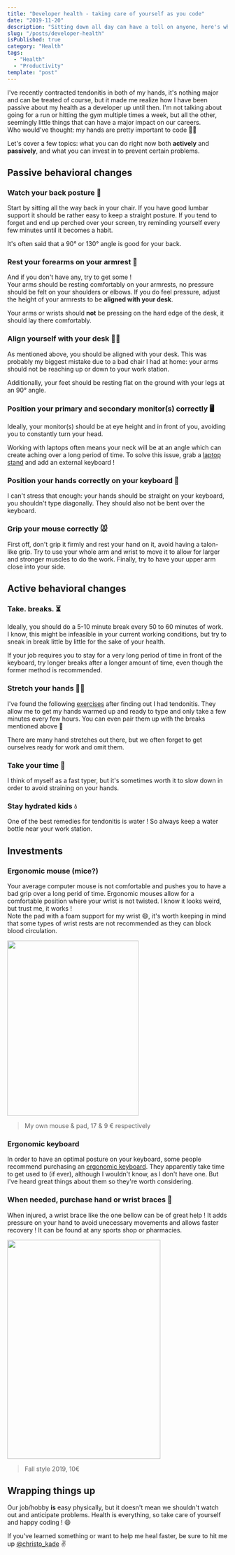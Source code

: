 ```yaml
---
title: "Developer health - taking care of yourself as you code"
date: "2019-11-20"
description: "Sitting down all day can have a toll on anyone, here's what you should keep in mind."
slug: "/posts/developer-health"
isPublished: true
category: "Health"
tags:
  - "Health"
  - "Productivity"
template: "post"
---
```


I've recently contracted tendonitis in both of my hands, it's nothing major and can be treated of course, but it made me realize how I have been passive about my health as a developer up until then. I'm not talking about going for a run or hitting the gym multiple times a week, but all the other, seemingly little things that can have a major impact on our careers.  
Who would've thought: my hands are pretty important to code 🤦‍♂️

Let's cover a few topics: what you can do right now both **actively** and **passively**, and what you can invest in to prevent certain problems.

## Passive behavioral changes

### Watch your back posture 📏

Start by sitting all the way back in your chair. If you have good lumbar support it should be rather easy to keep a straight posture. If you tend to forget and end up perched over your screen, try reminding yourself every few minutes until it becomes a habit.

It's often said that a 90° or 130° angle is good for your back.

### Rest your forearms on your armrest 💪

And if you don't have any, try to get some !  
Your arms should be resting comfortably on your armrests, no pressure should be felt on your shoulders or elbows. If you do feel pressure, adjust the height of your armrests to be **aligned with your desk**.

Your arms or wrists should **not** be pressing on the hard edge of the desk, it should lay there comfortably.

### Align yourself with your desk 👨‍💻

As mentioned above, you should be aligned with your desk. This was probably my biggest mistake due to a bad chair I had at home: your arms should not be reaching up or down to your work station.

Additionally, your feet should be resting flat on the ground with your legs at an 90° angle.

### Position your primary and secondary monitor(s) correctly 🖥

Ideally, your monitor(s) should be at eye height and in front of you, avoiding you to constantly turn your head.

Working with laptops often means your neck will be at an angle which can create aching over a long period of time. To solve this issue, grab a [laptop stand](https://www.amazon.com/Best-Sellers-Computers-Accessories-Laptop-Stands/zgbs/pc/3015409011) and add an external keyboard !

### Position your hands correctly on your keyboard 🤚

I can't stress that enough: your hands should be straight on your keyboard, you shouldn't type diagonally. They should also not be bent over the keyboard.

### Grip your mouse correctly 🐭

First off, don't grip it firmly and rest your hand on it, avoid having a talon-like grip. Try to use your whole arm and wrist to move it to allow for larger and stronger muscles to do the work. Finally, try to have your upper arm close into your side.

## Active behavioral changes

### Take. breaks. ⏳

Ideally, you should do a 5-10 minute break every 50 to 60 minutes of work.  
I know, this might be infeasible in your current working conditions, but try to sneak in break little by little for the sake of your health.

If your job requires you to stay for a very long period of time in front of the keyboard, try longer breaks after a longer amount of time, even though the former method is recommended.

### Stretch your hands 🙆‍♂️

I've found the following [exercises](https://www.summitmedicalgroup.com/library/adult_health/sma_wrist_tendonitis_exercises/) after finding out I had tendonitis. They allow me to get my hands warmed up and ready to type and only take a few minutes every few hours. You can even pair them up with the breaks mentioned above 🤯

There are many hand stretches out there, but we often forget to get ourselves ready for work and omit them.

### Take your time 🐌

I think of myself as a fast typer, but it's sometimes worth it to slow down in order to avoid straining on your hands.

### Stay hydrated kids 💧

One of the best remedies for tendonitis is water ! So always keep a water bottle near your work station.

## Investments

### Ergonomic mouse (mice?)

Your average computer mouse is not comfortable and pushes you to have a bad grip over a long perid of time. Ergonomic mouses allow for a comfortable position where your wrist is not twisted. I know it looks weird, but trust me, it works !  
Note the pad with a foam support for my wrist 😄, it's worth keeping in mind that some types of wrist rests are not recommended as they can block blood circulation.

<img src="https://thepracticaldev.s3.amazonaws.com/i/6nrtvw2t7n9ypb65dg0d.jpg" width="300" height="400">

> My own mouse & pad, 17 & 9 € respectively

### Ergonomic keyboard

In order to have an optimal posture on your keyboard, some people recommend purchasing an [ergonomic keyboard](https://www.google.com/search?q=ergonomic+keyboard&sxsrf=ACYBGNQsGkahPT8-u5JGU7Hg3r9cVRu-YA:1573632911910&source=lnms&tbm=isch&sa=X&ved=0ahUKEwjaoOK13-blAhVUQxUIHVc8Dw8Q_AUIEigB&biw=1680&bih=829). They apparently take time to get used to (if ever), although I wouldn't know, as I don't have one. But I've heard great things about them so they're worth considering.

### When needed, purchase hand or wrist braces 🤲

When injured, a wrist brace like the one bellow can be of great help ! It adds pressure on your hand to avoid unecessary movements and allows faster recovery ! It can be found at any sports shop or pharmacies.

<img src="https://thepracticaldev.s3.amazonaws.com/i/clmw7hx74fxwg03npzyx.jpg" width="350" height="500">

> Fall style 2019, 10€

## Wrapping things up

Our job/hobby **is** easy physically, but it doesn't mean we shouldn't watch out and anticipate problems. Health is everything, so take care of yourself and happy coding ! 😄

If you've learned something or want to help me heal faster, be sure to hit me up [@christo_kade](https://twitter.com/christo_kade) ✌️
